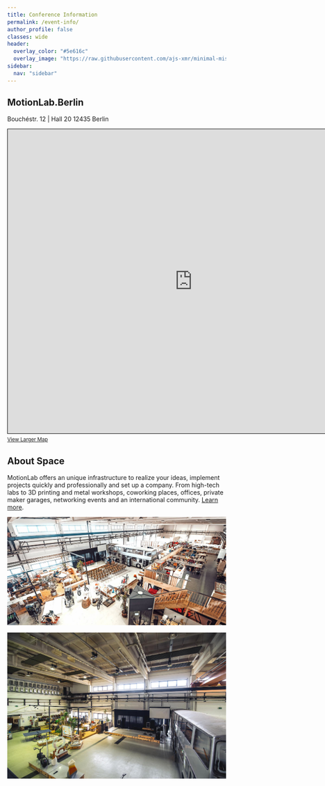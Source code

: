 ```yaml
---
title: Conference Information
permalink: /event-info/
author_profile: false
classes: wide
header:
  overlay_color: "#5e616c"
  overlay_image: "https://raw.githubusercontent.com/ajs-xmr/minimal-mistakes/master/assets/images/berlin-banner.jpg"
sidebar:
  nav: "sidebar"
---
```


## MotionLab.Berlin
Bouchéstr. 12 | Hall 20
12435 Berlin
<div style="--aspect-ratio: 16/9;">
<iframe width="850" height="700" frameborder="0" scrolling="no" marginheight="0" marginwidth="0" src="https://www.openstreetmap.org/export/embed.html?bbox=13.441128730773928%2C52.49103171253628%2C13.45529079437256%2C52.496250977211275&amp;layer=mapnik&amp;marker=52.49364142230671%2C13.448209762573242" style="border: 1px solid black"></iframe><br/><small><a href="https://www.openstreetmap.org/?mlat=52.49364&amp;mlon=13.44821#map=17/52.49364/13.44821">View Larger Map</a></small>
</div>

## About Space

MotionLab offers an unique infrastructure to realize your ideas, implement projects quickly and professionally and set up a company. From high-tech labs to 3D printing and metal workshops, coworking places, offices, private maker garages, networking events and an international community. [Learn more](https://motionlab.berlin/en/).

<a href="/assets/images/motionlab1.jpg"><img src="/assets/images/motionlab1.jpg"></a>

<a href="/assets/images/motionlab2.jpg"><img src="/assets/images/motionlab2.jpg"></a>

